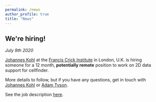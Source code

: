 ```yaml
---
permalink: /news
author_profile: true
title: "News"
---
```


## We're hiring!
_July 9th 2020_

[Johannes Kohl](https://www.kohl-lab.org/) at the [Francis Crick Institute](https://www.crick.ac.uk/) in 
London, U.K. is hiring someone for a 12 month, **potentially remote** position to work on 2D data support for cellfinder.

More details to follow, but if you have any questions, get in touch with [Johannes Kohl](https://www.kohl-lab.org/)
 or [Adam Tyson](https://adamltyson.com/).

See the job description [here](https://cellfinder.info/files/job_description_slicereg.pdf).
